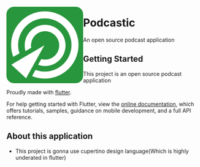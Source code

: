 <p align="center">
  <img align="left" width="200" height="200" src="https://raw.githubusercontent.com/sababuvercetti/podcastic/main/assets/icon/icon.png">
</p>


# Podcastic

An open source podcast application

## Getting Started

This project is an open source podcast application

Proudly made with [flutter](https://flutter.dev/docs).

For help getting started with Flutter, view the
[online documentation](https://flutter.dev/docs), which offers tutorials,
samples, guidance on mobile development, and a full API reference.

## About this application

- This project is gonna use cupertino design language(Which is highly underated in flutter)

